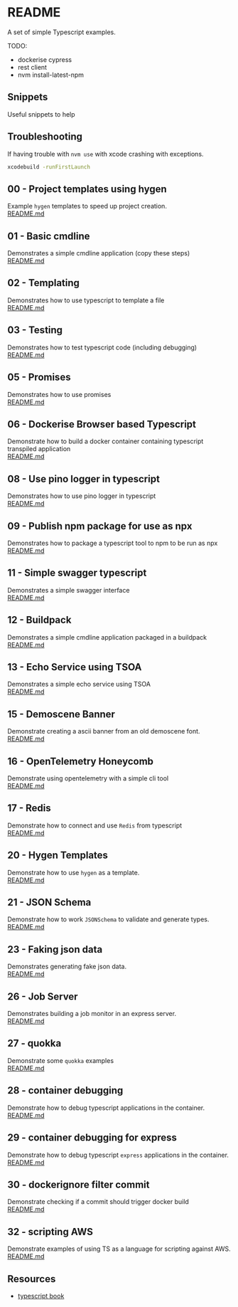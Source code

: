 # README

A set of simple Typescript examples.

TODO:

* dockerise cypress
* rest client
* nvm install-latest-npm

## Snippets

Useful snippets to help

## Troubleshooting

If having trouble with `nvm use` with xcode crashing with exceptions.

```sh
xcodebuild -runFirstLaunch
```

## 00 - Project templates using hygen

Example `hygen` templates to speed up project creation.  
[README.md](./00_project_templates/README.md)  

## 01 - Basic cmdline

Demonstrates a simple cmdline application (copy these steps)  
[README.md](./01_basic_cmdline/README.md)  

## 02 - Templating

Demonstrates how to use typescript to template a file  
[README.md](./02_templating/README.md)  

## 03 - Testing

Demonstrates how to test typescript code (including debugging)  
[README.md](./03_jest_testing/README.md)  

## 05 - Promises

Demonstrates how to use promises  
[README.md](./05_promises/README.md)  

## 06 - Dockerise Browser based Typescript

Demonstrate how to build a docker container containing typescript transpiled application  
[README.md](./06_dockerise_browser_typescript/README.md)  

## 08 - Use pino logger in typescript

Demonstrates how to use pino logger in typescript  
[README.md](./08_pino_logger/README.md)  

## 09 - Publish npm package for use as npx

Demonstrates how to package a typescript tool to npm to be run as npx  
[README.md](./09_shell_mandelbrot/README.md)  

## 11 - Simple swagger typescript

Demonstrates a simple swagger interface  
[README.md](./11_simple_swagger/README.md)  

## 12 - Buildpack

Demonstrates a simple cmdline application packaged in a buildpack  
[README.md](./12_buildpack/README.md)  

## 13 - Echo Service using TSOA

Demonstrates a simple echo service using TSOA  
[README.md](./13_echo_service/README.md)  

## 15 - Demoscene Banner

Demonstrate creating a ascii banner from an old demoscene font.  
[README.md](./15_demoscene_banner/README.md)  

## 16 - OpenTelemetry Honeycomb

Demonstrate using opentelemetry with a simple cli tool  
[README.md](./16_honeycomb/README.md)  

## 17 - Redis

Demonstrate how to connect and use `Redis` from typescript  
[README.md](./17_redis/README.md)  

## 20 - Hygen Templates

Demonstrate how to use `hygen` as a template.  
[README.md](./20_hygen/README.md)  

## 21 - JSON Schema

Demonstrate how to work `JSONSchema` to validate and generate types.  
[README.md](./21_jsonschema/README.md)  

## 23 - Faking json data

Demonstrates generating fake json data.  
[README.md](./23_faking_json_data/README.md)  

## 26 - Job Server

Demonstrates building a job monitor in an express server.  
[README.md](./26_jobserver/README.md)  

## 27 - quokka

Demonstrate some `quokka` examples  
[README.md](./27_quokka/README.md)  

## 28 - container debugging

Demonstrate how to debug typescript applications in the container.  
[README.md](./28_debugging/README.md)  

## 29 - container debugging for express

Demonstrate how to debug typescript `express` applications in the container.  
[README.md](./29_express_debugging/README.md)  

## 30 - dockerignore filter commit

Demonstrate checking if a commit should trigger docker build  
[README.md](./30_commit_trigger_checker/README.md)  

## 32 - scripting AWS

Demonstrate examples of using TS as a language for scripting against AWS.  
[README.md](./32_scripting_aws/README.md)  

## Resources

* [typescript book](https://basarat.gitbook.io/typescript/)  
